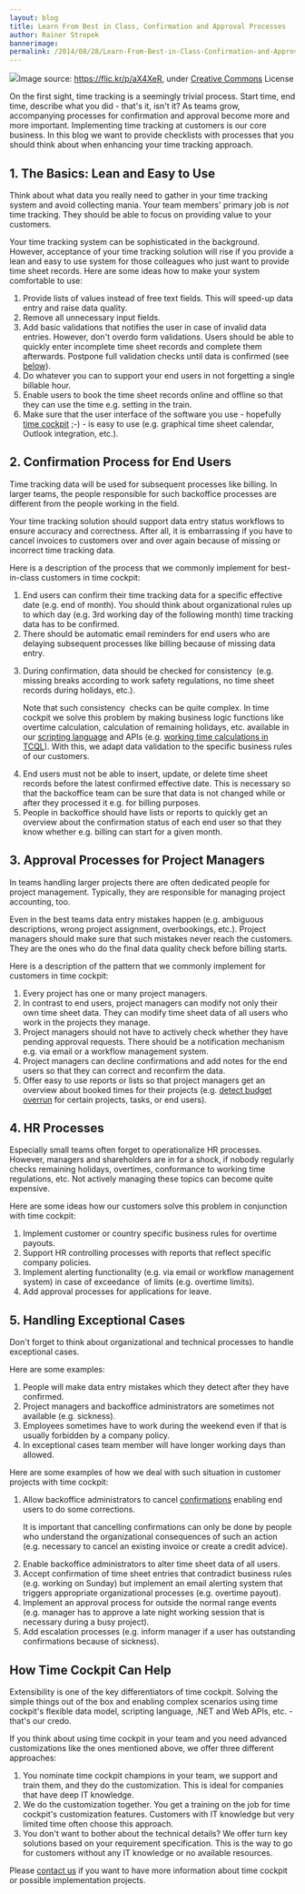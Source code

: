 ```yaml
---
layout: blog
title: Learn From Best in Class, Confirmation and Approval Processes
author: Rainer Stropek
bannerimage: 
permalink: /2014/08/28/Learn-From-Best-in-Class-Confirmation-and-Approval-Processes
---
```


<div class="imageCaption" xmlns="http://www.w3.org/1999/xhtml">
  <img src="{{site.baseurl}}images/blog/2014/08/6530389351_aafa8d3fe7_b.jpg" />Image source: <a href="https://flic.kr/p/aX4XeR" target="_blank">https://flic.kr/p/aX4XeR</a>, under <a href="https://creativecommons.org/licenses/by-nc-sa/2.0/" target="_blank">Creative Commons</a> License</div><p xmlns="http://www.w3.org/1999/xhtml">On the first sight, time tracking is a seemingly trivial process. Start time, end time, describe what you did - that's it, isn't it? As teams grow, accompanying processes for confirmation and approval become more and more important. Implementing time tracking at customers is our core business. In this blog we want to provide checklists with processes that you should think about when enhancing your time tracking approach.</p><h2 xmlns="http://www.w3.org/1999/xhtml">1. The Basics: Lean and Easy to Use</h2><p class="showcase" xmlns="http://www.w3.org/1999/xhtml">Think about what data you really need to gather in your time tracking system and avoid collecting mania. Your team members' primary job is <em>not</em> time tracking. They should be able to focus on providing value to your customers.</p><p xmlns="http://www.w3.org/1999/xhtml">Your time tracking system can be sophisticated in the background. However, acceptance of your time tracking solution will rise if you provide a lean and easy to use system for those colleagues who just want to provide time sheet records. Here are some ideas how to make your system comfortable to use:</p><ol xmlns="http://www.w3.org/1999/xhtml">
  <li>Provide lists of values instead of free text fields. This will speed-up data entry and raise data quality.</li>
  <li>Remove all unnecessary input fields.</li>
  <li>Add basic validations that notifies the user in case of invalid data entries. However, don't overdo form validations. Users should be able to quickly enter incomplete time sheet records and complete them afterwards. Postpone full validation checks until data is confirmed (see <a href="#confirm">below</a>).</li>
  <li>Do whatever you can to support your end users in not forgetting a single billable hour.</li>
  <li>Enable users to book the time sheet records online and offline so that they can use the time e.g. setting in the train.</li>
  <li>Make sure that the user interface of the software you use - hopefully <a href="~/" target="_blank">time cockpit</a> ;-) - is easy to use (e.g. graphical time sheet calendar, Outlook integration, etc.).</li>
</ol><h2 xmlns="http://www.w3.org/1999/xhtml">
  <a id="confirm" name="confirm" class="mce-item-anchor"></a>2. Confirmation Process for End Users</h2><p xmlns="http://www.w3.org/1999/xhtml">Time tracking data will be used for subsequent processes like billing. In larger teams, the people responsible for such backoffice processes are different from the people working in the field.</p><p class="showcase" xmlns="http://www.w3.org/1999/xhtml">Your time tracking solution should support data entry status workflows to <span lang="EN-US">ensure accuracy and correctness</span>. After all, it is embarrassing if you have to cancel invoices to customers over and over again because of missing or incorrect time tracking data.</p><p xmlns="http://www.w3.org/1999/xhtml">Here is a description of the process that we commonly implement for best-in-class customers in time cockpit:</p><ol xmlns="http://www.w3.org/1999/xhtml">
  <li>End users can confirm their time tracking data for a specific effective date (e.g. end of month). You should think about organizational rules up to which day (e.g. 3rd working day of the following month) time tracking data has to be confirmed.</li>
  <li>There should be automatic email reminders for end users who are delaying subsequent processes like billing because of missing data entry.</li>
  <li>
    <p>During confirmation, data should be checked for <span lang="EN-US">consistency </span> (e.g. missing breaks according to work safety regulations, no time sheet records during holidays, etc.).</p>
    <p class="showcase">Note that such <span lang="EN-US">consistency </span> checks can be quite complex. In time cockpit we solve this problem by making business logic functions like overtime calculation, calculation of remaining holidays, etc. available in our <a href="http://help.timecockpit.com/?topic=html/c20d94e9-97dc-48a8-9171-fd3bb70dad86.htm" target="_blank">scripting language</a> and APIs (e.g. <a href="http://help.timecockpit.com/?topic=html/98574b63-c044-465d-8274-20315baf4619.htm" target="_blank">working time calculations in TCQL</a>). With this, we adapt data validation to the specific business rules of our customers.</p>
  </li>
  <li>End users must not be able to insert, update, or delete time sheet records before the latest confirmed effective date. This is necessary so that the backoffice team can be sure that data is not changed while or after they processed it e.g. for billing purposes.</li>
  <li>People in backoffice should have lists or reports to quickly get an overview about the confirmation status of each end user so that they know whether e.g. billing can start for a given month.</li>
</ol><h2 xmlns="http://www.w3.org/1999/xhtml">3. Approval Processes for Project Managers</h2><p xmlns="http://www.w3.org/1999/xhtml">In teams handling larger projects there are often dedicated people for project management. Typically, they are responsible for managing project accounting, too.</p><p class="showcase" xmlns="http://www.w3.org/1999/xhtml">Even in the best teams data entry mistakes happen (e.g. ambiguous descriptions, wrong project assignment, overbookings, etc.). Project managers should make sure that such mistakes never reach the customers. They are the ones who do the final data quality check before billing starts.</p><p xmlns="http://www.w3.org/1999/xhtml">Here is a description of the pattern that we commonly implement for customers in time cockpit:</p><ol xmlns="http://www.w3.org/1999/xhtml">
  <li>Every project has one or many project managers.</li>
  <li>In contrast to end users, project managers can modify not only their own time sheet data. They can modify time sheet data of all users who work in the projects they manage.</li>
  <li>Project managers should not have to actively check whether they have pending approval requests. There should be a notification mechanism e.g. via email or a workflow management system.</li>
  <li>Project managers can decline confirmations and add notes for the end users so that they can correct and reconfirm the data.</li>
  <li>Offer easy to use reports or lists so that project managers get an overview about booked times for their projects (e.g. <a href="http://www.timecockpit.com/blog/2014/05/30/Warning-Emails-in-Case-of-Budget-Overrun" target="_blank">detect budget overrun</a> for certain projects, tasks, or end users).</li>
</ol><h2 xmlns="http://www.w3.org/1999/xhtml">4. HR Processes</h2><p class="showcase" xmlns="http://www.w3.org/1999/xhtml">Especially small teams often forget to operationalize HR processes. However, managers and shareholders are in for a shock, if nobody regularly checks remaining holidays, overtimes, conformance to working time regulations, etc. Not actively managing these topics can become quite expensive.</p><p xmlns="http://www.w3.org/1999/xhtml">Here are some ideas how our customers solve this problem in conjunction with time cockpit:</p><ol xmlns="http://www.w3.org/1999/xhtml">
  <li>Implement customer or country specific business rules for overtime payouts.</li>
  <li>Support HR controlling processes with reports that reflect specific company policies.</li>
  <li>Implement alerting functionality (e.g. via email or workflow management system) in case of <span lang="EN-US">exceedance </span> of limits (e.g. overtime limits).</li>
  <li>Add approval processes for applications for leave.</li>
</ol><h2 xmlns="http://www.w3.org/1999/xhtml">5. Handling Exceptional Cases</h2><p class="showcase" xmlns="http://www.w3.org/1999/xhtml">Don't forget to think about organizational and technical processes to handle exceptional cases.</p><p xmlns="http://www.w3.org/1999/xhtml">Here are some examples:</p><ol xmlns="http://www.w3.org/1999/xhtml">
  <li>People will make data entry mistakes which they detect after they have confirmed.</li>
  <li>Project managers and backoffice administrators are sometimes not available (e.g. sickness).</li>
  <li>Employees sometimes have to work during the weekend even if that is usually forbidden by a company policy.</li>
  <li>In exceptional cases team member will have longer working days than allowed.</li>
</ol><p xmlns="http://www.w3.org/1999/xhtml">Here are some examples of how we deal with such situation in customer projects with time cockpit:</p><ol xmlns="http://www.w3.org/1999/xhtml">
  <li>
    <p>Allow backoffice administrators to cancel <a href="#confirm">confirmations</a> enabling end users to do some corrections.</p>
    <p class="showcase">It is important that cancelling confirmations can only be done by people who understand the organizational consequences of such an action (e.g. necessary to cancel an existing invoice or create a credit advice).</p>
  </li>
  <li>Enable backoffice administrators to alter time sheet data of all users.</li>
  <li>Accept confirmation of time sheet entries that contradict business rules (e.g. working on Sunday) but implement an email alerting system that triggers appropriate organizational processes (e.g. overtime payout).</li>
  <li>Implement an approval process for outside the normal range events (e.g. manager has to approve a late night working session that is necessary during a busy project).</li>
  <li>Add escalation processes (e.g. inform manager if a user has outstanding confirmations because of sickness).</li>
</ol><h2 xmlns="http://www.w3.org/1999/xhtml">How Time Cockpit Can Help
<br /></h2><p class="showcase" xmlns="http://www.w3.org/1999/xhtml">Extensibility is one of the key differentiators of time cockpit. Solving the simple things out of the box and enabling complex scenarios using time cockpit's flexible data model, scripting language, .NET and Web APIs, etc. - that's our credo. </p><p xmlns="http://www.w3.org/1999/xhtml">If you think about using time cockpit in your team and you need advanced customizations like the ones mentioned above, we offer three different approaches:</p><ol xmlns="http://www.w3.org/1999/xhtml">
  <li>You nominate time cockpit champions in your team, we support and train them, and they do the customization. This is ideal for companies that have deep IT knowledge.</li>
  <li>We do the customization together. You get a training on the job for time cockpit's customization features. Customers with IT knowledge but very limited time often choose this approach.</li>
  <li>You don't want to bother about the technical details? We offer turn key solutions based on your requirement specification. This is the way to go for customers without any IT knowledge or no available resources.</li>
</ol><p xmlns="http://www.w3.org/1999/xhtml">Please <a href="~/help-support/contact-us" target="_blank">contact us</a> if you want to have more information about time cockpit or possible implementation projects.</p>